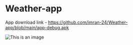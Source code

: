 # Weather-app
App download link -
https://github.com/imran-24/Weather-app/blob/main/app-debug.apk

![This is an image](Weather-app/screenchots/Screenshot_20220810-114605.jpg)
